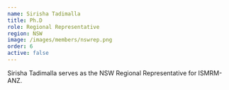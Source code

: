 ```yaml
---
name: Sirisha Tadimalla
title: Ph.D
role: Regional Representative
region: NSW
image: /images/members/nswrep.png
order: 6
active: false
---
```


Sirisha Tadimalla serves as the NSW Regional Representative for ISMRM-ANZ.